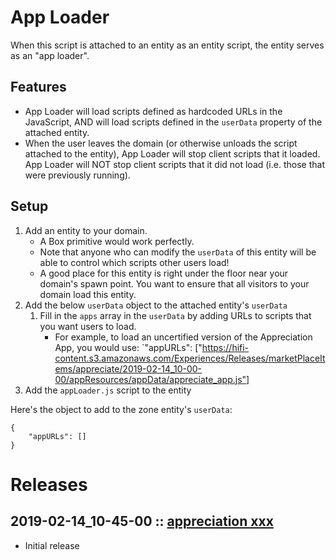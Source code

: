 # App Loader
When this script is attached to an entity as an entity script, the entity serves as an "app loader".

## Features
- App Loader will load scripts defined as hardcoded URLs in the JavaScript, AND will load scripts defined in the `userData` property of the attached entity.
- When the user leaves the domain (or otherwise unloads the script attached to the entity), App Loader will stop client scripts that it loaded. App Loader will NOT stop client scripts that it did not load (i.e. those that were previously running).

## Setup
1. Add an entity to your domain.
    - A Box primitive would work perfectly.
    - Note that anyone who can modify the `userData` of this entity will be able to control which scripts other users load!
    - A good place for this entity is right under the floor near your domain's spawn point. You want to ensure that all visitors to your domain load this entity.
2. Add the below `userData` object to the attached entity's `userData`
    1. Fill in the `apps` array in the `userData` by adding URLs to scripts that you want users to load.
        - For example, to load an uncertified version of the Appreciation App, you would use: `"appURLs": ["https://hifi-content.s3.amazonaws.com/Experiences/Releases/marketPlaceItems/appreciate/2019-02-14_10-00-00/appResources/appData/appreciate_app.js"]
3. Add the `appLoader.js` script to the entity

Here's the object to add to the zone entity's `userData`:
```
{
    "appURLs": []
}
```

# Releases

## 2019-02-14_10-45-00 :: [appreciation xxx](https://github.com/highfidelity/hifi-content/commit/xxx)
- Initial release